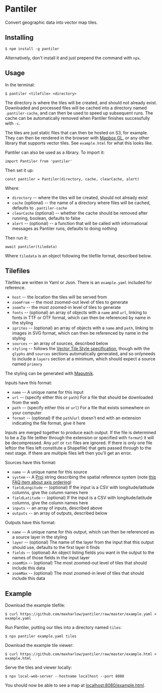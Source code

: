 Pantiler
========

Convert geographic data into vector map tiles.


Installing
----------

    $ npm install -g pantiler

Alternatively, don't install it and just prepend the command with `npx`.


Usage
-----

In the terminal:

    $ pantiler <tilefile> <directory>

The directory is where the tiles will be created, and should not already exist. Downloaded and processed files will be cached into a directory named `.pantiler-cache`, and can then be used to speed up subsequent runs. The cache can be automatically removed when Pantiler finishes successfully with `-c`.

The tiles are just static files that can then be hosted on S3, for example. They can then be rendered in the browser with [Mapbox GL](https://github.com/mapbox/mapbox-gl-js), or any other library that supports vector tiles. See `example.html` for what this looks like.

Pantiler can also be used as a library. To import it:

    import Pantiler from 'pantiler'

Then set it up:

    const pantiler = Pantiler(directory, cache, clearCache, alert)

Where:

* `directory` -- where the tiles will be created, should not already exist
* `cache` (optional) -- the name of a directory where files will be cached, defaults to `.pantiler-cache`
* `clearCache` (optional) -- whether the cache should be removed after running, boolean, defaults to false
* `alert` -- (optional) -- a function that will be called with informational messages as Pantiler runs, defaults to doing nothing

Then run it:

    await pantiler(tiledata)

Where `tiledata` is an object following the tilefile format, described below.


Tilefiles
---------

Tilefiles are written in Yaml or Json. There is an `example.yaml` included for reference.

* `host` -- the location the tiles will be served from
* `zoomFrom` -- the most zoomed-out level of tiles to generate
* `zoomTo` -- the most zoomed-in level of tiles to generate
* `fonts` -- (optional) an array of objects with a `name` and `url`, linking to fonts in TTF or OTF format, which can then be referenced by name in the styling
* `sprites` -- (optional) an array of objects with a `name` and `path`, linking to images in SVG format, which can then be referenced by name in the styling
* `sources` -- an array of sources, described below
* `styling` -- follows the [Vector Tile Style specification](https://docs.mapbox.com/mapbox-gl-js/style-spec/), though with the `glyphs` and `sources` sections automatically generated, and so onlyneeds to include a `layers` section at a minimum, which should expect a source named `primary`

The styling can be generated with [Maputnik](https://maputnik.github.io/).

Inputs have this format:

* `name` -- A unique name for this input
* `url` -- (specify either this or `path`) For a file that should be downloaded from the web
* `path` -- (specify either this or `url`) For a file that exists somewhere on your computer
* `format` -- (optional) If the `path`/`url` doesn't end with an extension indicating the file format, give it here

Inputs are merged together to produce each output. If the file is determined to be a Zip file (either through the extension or specified with `format`) it will be decompressed. Any `pdf` or `txt` files are ignored. If there is only one file left(or the files left constitute a Shapefile) that gets passed through to the next stage. If there are multiple files left then you'll get an error.

Sources have this format:

* `name` -- A unique name for this source
* `system` -- A [Proj](https://proj.org/) string describing the spatial reference system (note [this FAQ item about axis ordering](https://proj.org/faq.html#why-is-the-axis-ordering-in-proj-not-consistent))
* `fieldLongitude` -- (optional) If the input is a CSV with longitude/latitude columns, give the column names here
* `fieldLatitude` -- (optional) If the input is a CSV with longitude/latitude columns, give the column names here
* `inputs` -- an array of inputs, described above
* `outputs` -- an array of outputs, described below

Outputs have this format:

* `name` -- A unique name for this output, which can then be referenced as a source layer in the styling
* `layer` -- (optional) The name of the layer from the input that this output should use, defaults to the first layer it finds
* `fields` -- (optional) An object listing fields you want in the output to the names of those fields in the input layer
* `zoomMin` -- (optional) The most zoomed-out level of tiles that should include this data
* `zoomMax` -- (optional) The most zoomed-in level of tiles that should include this data


Example
-------

Download the example tilefile:

    $ curl https://github.com/maxharlow/pantiler/raw/master/example.yaml > example.yaml

Run Pantiler, putting our tiles into a directory named `tiles`:

    $ npx pantiler example.yaml tiles

Download the example tile viewer:

    $ curl https://github.com/maxharlow/pantiler/raw/master/example.html > example.html

Serve the tiles and viewer locally:

    $ npx local-web-server --hostname localhost --port 8080

You should now be able to see a map at [localhost:8080/example.html](http://localhost:8080/example.html).
